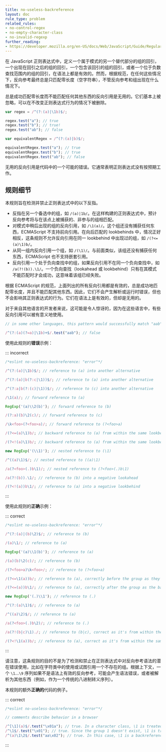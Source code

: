 ```yaml
---
title: no-useless-backreference
layout: doc
rule_type: problem
related_rules:
- no-control-regex
- no-empty-character-class
- no-invalid-regexp
further_reading:
- https://developer.mozilla.org/en-US/docs/Web/JavaScript/Guide/Regular_Expressions
---
```


在 JavaScript 正则表达式中，定义一个属于模式的另一个替代部分的组的回引，一个出现在回引之后的组的回引，一个包含该回引的组的回引，或者一个位于负数查找范围内的组的回引，在语法上都是有效的。然而，根据规范，在任何这些情况下，反向参考最终总是只匹配零长度（空字符串），不管反向参考和组出现在什么情况下。

总是成功匹配零长度而不能匹配任何其他东西的反向引用是无用的。它们基本上被忽略，可以在不改变正则表达式行为的情况下被删除。

```js
var regex = /^(?:(a)|\1b)$/;

regex.test("a"); // true
regex.test("b"); // true!
regex.test("ab"); // false

var equivalentRegex = /^(?:(a)|b)$/;

equivalentRegex.test("a"); // true
equivalentRegex.test("b"); // true
equivalentRegex.test("ab"); // false
```

无用的反向引用是代码中的一个可能的错误。它通常表明正则表达式没有按预期工作。

## 规则细节

本规则旨在检测并禁止正则表达式中的以下反指。

* 反指在另一个备选中的组，如 `/(a)|1b/`。在这样构建的正则表达式中，预计反向参考将与在该点上被捕获的、非参与的组相匹配。
* 对模式中稍后出现的组的反向引用，如 `/\1(a)/`。这个组还没有捕获任何东西，ECMAScript 不支持前向引用。在向后匹配的 lookbehinds 中，情况正好相反，这条规则不允许反向引用在同一 lookbehind 中出现过的组，如 `/(?<=(a)\1)b/`。
* 从同一组内反向引用一个组，如 `/(\1)/`。与前面类似，该组还没有捕获任何东西，ECMAScript 也不支持嵌套引用。
* 反向引用一个处于负向查找中的组，如果反向引用不在同一个负向查找中，如 `/a(?!(b)).\1/`。一个负向查找（lookahead 或 lookbehind）只有在其模式不能匹配时才会成功，这意味着该组已经失败。

根据 ECMAScript 的规范，上面列出的所有反向引用都是有效的，总是成功地匹配零长度，并且不能匹配其他东西。因此，它们不会产生解析或运行时错误，但也不会影响其正则表达式的行为。它们在语法上是有效的，但却是无用的。

对于来自其他语言的开发者来说，这可能是令人惊讶的，因为在这些语言中，有些反向引用可以被有意义地使用。

```js
// in some other languages, this pattern would successfully match "aab"

/^(?:(a)(?=a)|\1b)+$/.test("aab"); // false
```

使用此规则的**错误**示例：

::: incorrect

```js
/*eslint no-useless-backreference: "error"*/

/^(?:(a)|\1b)$/; // reference to (a) into another alternative

/^(?:(a)|b(?:c|\1))$/; // reference to (a) into another alternative

/^(?:a|b(?:(c)|\1))$/; // reference to (c) into another alternative

/\1(a)/; // forward reference to (a)

RegExp('(a)\\2(b)'); // forward reference to (b)

/(?:a)(b)\2(c)/; // forward reference to (c)

/\k<foo>(?<foo>a)/; // forward reference to (?<foo>a)

/(?<=(a)\1)b/; // backward reference to (a) from within the same lookbehind

/(?<!(a)\1)b/; // backward reference to (a) from within the same lookbehind

new RegExp('(\\1)'); // nested reference to (\1)

/^((a)\1)$/; // nested reference to ((a)\1)

/a(?<foo>(.)b\1)/; // nested reference to (?<foo>(.)b\1)

/a(?!(b)).\1/; // reference to (b) into a negative lookahead

/(?<!(a))b\1/; // reference to (a) into a negative lookbehind
```

:::

使用此规则的**正确**示例：

::: correct

```js
/*eslint no-useless-backreference: "error"*/

/^(?:(a)|(b)\2)$/; // reference to (b)

/(a)\1/; // reference to (a)

RegExp('(a)\\1(b)'); // reference to (a)

/(a)(b)\2(c)/; // reference to (b)

/(?<foo>a)\k<foo>/; // reference to (?<foo>a)

/(?<=\1(a))b/; // reference to (a), correctly before the group as they're in the same lookbehind

/(?<=(a))b\1/; // reference to (a), correctly after the group as the backreference isn't in the lookbehind

new RegExp('(.)\\1'); // reference to (.)

/^(?:(a)\1)$/; // reference to (a)

/^((a)\2)$/; // reference to (a)

/a(?<foo>(.)b\2)/; // reference to (.)

/a(?!(b|c)\1)./; // reference to (b|c), correct as it's from within the same negative lookahead

/(?<!\1(a))b/; // reference to (a), correct as it's from within the same negative lookbehind
```

:::

请注意，这条规则的目的不是为了检测和禁止在正则表达式中对反向参考语法的潜在错误使用，比如在字符类中的使用或试图引用一个不存在的组。根据上下文，一个 `\1`...`\9` 序列如果不是语法上有效的反向参考，可能会产生语法错误，或者被解析为其他东西（例如，作为一个传统的八进制转义序列）。

本规则的额外**正确的**代码的例子。

::: correct

```js
/*eslint no-useless-backreference: "error"*/

// comments describe behavior in a browser

/^[\1](a)$/.test("\x01a"); // true. In a character class, \1 is treated as an octal escape sequence.
/^\1$/.test("\x01"); // true. Since the group 1 doesn't exist, \1 is treated as an octal escape sequence.
/^(a)\1\2$/.test("aa\x02"); // true. In this case, \1 is a backreference, \2 is an octal escape sequence.
```

:::
